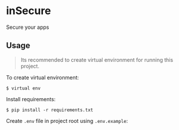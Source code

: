 # inSecure
Secure your apps

## Usage
> Its recommended to create virtual environment for running this project.

To create virtual environment:
```
$ virtual env
```

Install requirements:
```
$ pip install -r requirements.txt
```

Create `.env` file in project root using `.env.example`:
